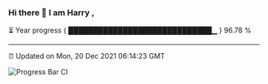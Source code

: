 ### Hi there 👋 I am Harry , 

⏳ Year progress { █████████████████████████████▁ } 96.78 %

---

⏰ Updated on Mon, 20 Dec 2021 06:14:23 GMT

![Progress Bar CI](https://github.com/duykhang68/duykhang68/workflows/Progress%20Bar%20CI/badge.svg)
